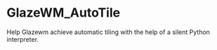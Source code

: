 # GlazeWM_AutoTile
Help Glazewm achieve automatic tiling with the help of a silent Python interpreter.
